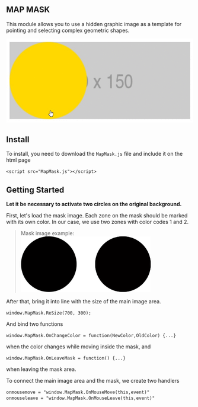 MAP MASK
---------------
This module allows you to use a hidden graphic image as a template for pointing and selecting complex geometric shapes.

![](README/NEfVS9Xs5W.gif)

## Install
To install, you need to download the `MapMask.js` file and include it on the html page
```
<script src="MapMask.js"></script>
```

## Getting Started

**Let it be necessary to activate two circles on the original background.**

First, let's load the mask image. Each zone on the mask should be marked with its own color. In our case, we use two zones with color codes 1 and 2.
>Mask image example:
>![](README/cbimage.png)

After that, bring it into line with the size of the main image area.
```
window.MapMask.ReSize(700, 300);
```

And bind two functions
```
window.MapMask.OnChangeColor = function(NewColor,OldColor) {...}
```
when the color changes while moving inside the mask, and
```
window.MapMask.OnLeaveMask = function() {...}
```
when leaving the mask area.

To connect the main image area and the mask, we create two handlers
```
onmousemove = "window.MapMask.OnMouseMove(this,event)"
onmouseleave = "window.MapMask.OnMouseLeave(this,event)"
```